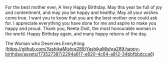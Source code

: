 For the best mother ever, 
A Very Happy Birthday. May this year be full of joy and contentment, and may you be happy and healthy. May all your wishes come true.
I want you to know that you are the best mother one could ask for. I appreciate everything you have done for me and aspire to make you happy and proud. 
Thank you, Neeta Dixit, the most honourable woman in the world.
Happy Birthday again, and many happy returns of the day.

The Woman who Deserves Everything:
(https://github.com/YashikaMishra289/YashikaMishra289.happy-birthday/assets/173527387/2294a617-e820-4c64-a812-34bbfbbdcca6)
